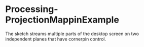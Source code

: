 # Processing-ProjectionMappinExample
 
The sketch streams multiple parts of the desktop screen on two independent planes that have cornerpin control.